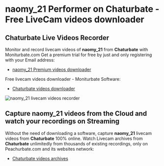 # naomy_21 Performer on Chaturbate - Free LiveCam videos downloader

## Chaturbate Live Videos Recorder

Monitor and record livecam videos of **naomy_21** from **Chaturbate** with Moniturbate.com
Get a premium trial for free by just and only registering with your Email address:
* [naomy_21 Premium videos downloader](https://moniturbate.com/request-demo-licence-key.html)

Free livecam videos downloader - Moniturbate Software:
* [Chaturbate videos downloader](https://moniturbate.com/moniturbate-download-software.html)

![naomy_21 livecam videos recorder](https://peachurnet.com/templates/moniturbate-software.png)


## Capture naomy_21 videos from the Cloud and watch your recordings on Streaming

Without the need of downloading a software, capture **naomy_21** livecam videos from **Chaturbate** 100% online.
Watch Livecam archives from **Chaturbate** unlimitedly from thousands of existing recordings, only on Peachurbate.com and its websites network:
* [Chaturbate videos archives](https://peachurnet.com/)